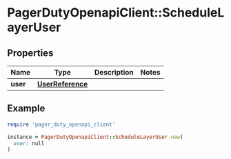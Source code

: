 # PagerDutyOpenapiClient::ScheduleLayerUser

## Properties

| Name | Type | Description | Notes |
| ---- | ---- | ----------- | ----- |
| **user** | [**UserReference**](UserReference.md) |  |  |

## Example

```ruby
require 'pager_duty_openapi_client'

instance = PagerDutyOpenapiClient::ScheduleLayerUser.new(
  user: null
)
```

